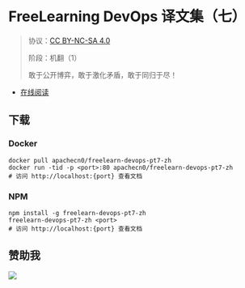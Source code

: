 <!--
    需要填充的占位符：
    
    README.md
    
        FreeLearning DevOps 译文集（七）：文档中文名
        {nameEn}：文档英文名
        {urlEn}：文档原始链接
        fldop7：域名前缀
        飞龙：负责人名称
        wizardforcel：负责人 Github 用户名
        562826179：负责人 QQ
        freelearn-devops-pt7-zh：ApacheCN 的 Github 仓库名称
        freelearn-devops-pt7-zh：DockerHub 仓库名称
        freelearn-devops-pt7-zh：PYPI 包名称
        freelearn-devops-pt7-zh：NPM 包名称
    
    CNAME
    
        fldop7：域名前缀

    index.html
    
        FreeLearning DevOps 译文集（七）：文档中文名
        #2496ed：显示颜色
        freelearn-devops-pt7-zh：ApacheCN 的 Github 仓库名称

    asset/docsify-flygon-footer.js
    
        freelearn-devops-pt7-zh：ApacheCN 的 Github 仓库名称
-->

# FreeLearning DevOps 译文集（七）

> 协议：[CC BY-NC-SA 4.0](http://creativecommons.org/licenses/by-nc-sa/4.0/)
> 
> 阶段：机翻（1）
> 
> 敢于公开博弈，敢于激化矛盾，敢于同归于尽！

* [在线阅读](https://fldop7.flygon.net)

## 下载

### Docker

```
docker pull apachecn0/freelearn-devops-pt7-zh
docker run -tid -p <port>:80 apachecn0/freelearn-devops-pt7-zh
# 访问 http://localhost:{port} 查看文档
```

### NPM

```
npm install -g freelearn-devops-pt7-zh
freelearn-devops-pt7-zh <port>
# 访问 http://localhost:{port} 查看文档
```

## 赞助我

![](https://img-blog.csdnimg.cn/20200112005920729.png)
